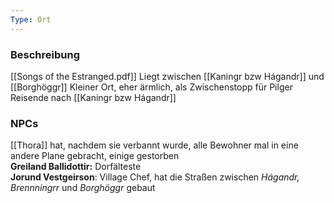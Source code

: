 ```yaml
---
Type: Ort
---
```

### Beschreibung
[[Songs of the Estranged.pdf]]
Liegt zwischen [[Kaningr bzw Hágandr]] und [[Borghöggr]]
Kleiner Ort, eher ärmlich, als Zwischenstopp für Pilger Reisende nach [[Kaningr bzw Hágandr]]   
### NPCs
[[Thora]] hat, nachdem sie verbannt wurde, alle Bewohner mal in eine andere Plane gebracht, einige gestorben  
**Greiland Ballidottir:** Dorfälteste  
**Jorund Vestgeirson**: Village Chef, hat die Straßen zwischen _Hágandr, Brennningrr_ und _Borghöggr_ gebaut  